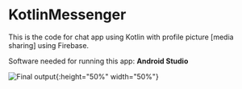 # KotlinMessenger

This is the code for chat app using Kotlin with profile picture [media sharing] using Firebase.

Software needed for running this app: **Android Studio**


![Final output](https://github.com/skampala1/KotlinMessengerProfilePic/blob/master/Screen%20Shot%202020-01-19%20at%2012.45.42%20PM.jpg){:height="50%" width="50%"}
